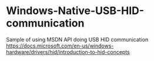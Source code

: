 # Windows-Native-USB-HID-communication
Sample of using MSDN API doing USB HID communication
https://docs.microsoft.com/en-us/windows-hardware/drivers/hid/introduction-to-hid-concepts

